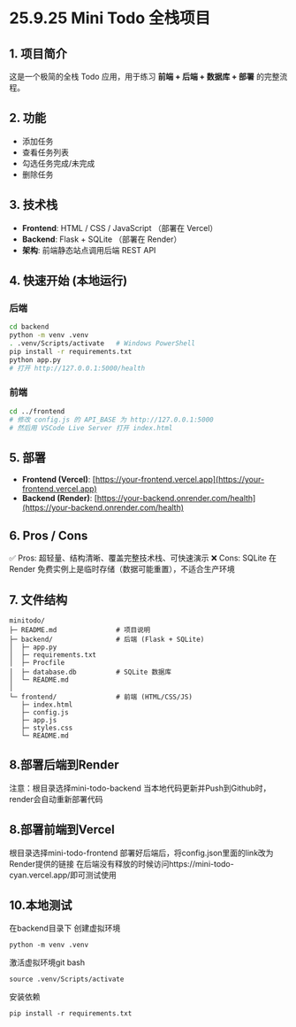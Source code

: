 
# 25.9.25 Mini Todo 全栈项目

## 1. 项目简介
这是一个极简的全栈 Todo 应用，用于练习 **前端 + 后端 + 数据库 + 部署** 的完整流程。

## 2. 功能
- 添加任务  
- 查看任务列表  
- 勾选任务完成/未完成  
- 删除任务  

## 3. 技术栈
- **Frontend**: HTML / CSS / JavaScript （部署在 Vercel）  
- **Backend**: Flask + SQLite （部署在 Render）  
- **架构**: 前端静态站点调用后端 REST API  

## 4. 快速开始 (本地运行)

### 后端
```bash
cd backend
python -m venv .venv
. .venv/Scripts/activate   # Windows PowerShell
pip install -r requirements.txt
python app.py
# 打开 http://127.0.0.1:5000/health
````

### 前端

```bash
cd ../frontend
# 修改 config.js 的 API_BASE 为 http://127.0.0.1:5000
# 然后用 VSCode Live Server 打开 index.html
```

## 5. 部署

* **Frontend (Vercel)**: [https://your-frontend.vercel.app](https://your-frontend.vercel.app)
* **Backend (Render)**: [https://your-backend.onrender.com/health](https://your-backend.onrender.com/health)

## 6. Pros / Cons

✅ Pros: 超轻量、结构清晰、覆盖完整技术栈、可快速演示
❌ Cons: SQLite 在 Render 免费实例上是临时存储（数据可能重置），不适合生产环境

## 7. 文件结构

```text
minitodo/
├─ README.md               # 项目说明
├─ backend/                # 后端 (Flask + SQLite)
│  ├─ app.py
│  ├─ requirements.txt
│  ├─ Procfile
│  ├─ database.db          # SQLite 数据库
│  └─ README.md
│
└─ frontend/               # 前端 (HTML/CSS/JS)
   ├─ index.html
   ├─ config.js
   ├─ app.js
   ├─ styles.css
   └─ README.md
```



## 8.部署后端到Render
注意：根目录选择mini-todo-backend
当本地代码更新并Push到Github时，render会自动重新部署代码

## 8.部署前端到Vercel
根目录选择mini-todo-frontend
部署好后端后，将config.json里面的link改为Render提供的链接
在后端没有释放的时候访问https://mini-todo-cyan.vercel.app/即可测试使用

## 10.本地测试
在backend目录下
创建虚拟环境
```
python -m venv .venv
```
激活虚拟环境git bash
```
source .venv/Scripts/activate
```
安装依赖
```
pip install -r requirements.txt
```




